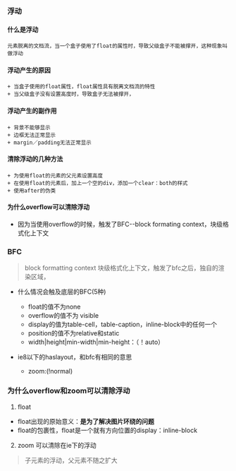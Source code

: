 ### 浮动

#### 什么是浮动
```
元素脱离的文档流，当一个盒子使用了float的属性时，导致父级盒子不能被撑开，这种现象叫做浮动
```
#### 浮动产生的原因
```
+ 当盒子使用的float属性，float属性具有脱离文档流的特性
+ 当父级盒子没有设置高度时，导致盒子无法被撑开，
```

#### 浮动产生的副作用
```
+ 背景不能够显示
+ 边框无法正常显示
+ margin／padding无法正常显示
```
#### 清除浮动的几种方法
```
+ 为使用float的元素的父元素设置高度
+ 在使用float的元素后，加上一个空的div，添加一个clear：both的样式
+ 使用after的伪类
```

#### 为什么overflow可以清除浮动
+ 因为当使用overflow的时候，触发了BFC--block formating context，块级格式化上下文


### BFC
> block formatting context 块级格式化上下文，触发了bfc之后，独自的渲染区域， 

+ 什么情况会触及底层的BFC(5种)
	- float的值不为none
	- overflow的值不为 visible
	- display的值为table-cell，table-caption，inline-block中的任何一个
	- position的值不为relative和static
	- width|height|min-width|min-height：（！auto）

+ ie8以下的haslayout，和bfc有相同的意思
	- zoom:(!normal)

### 为什么overflow和zoom可以清除浮动

1. float
+ float出现的原始意义：**是为了解决图片环绕的问题**
+ float的包裹性，float是一个就有方向位置的display：inline-block

2. zoom 可以清除在ie下的浮动
> 子元素的浮动，父元素不随之扩大















